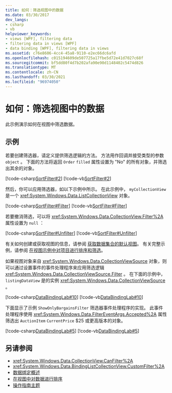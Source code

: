 ```yaml
---
title: 如何：筛选视图中的数据
ms.date: 03/30/2017
dev_langs:
- csharp
- vb
helpviewer_keywords:
- views [WPF], filtering data
- filtering data in views [WPF]
- data binding [WPF], filtering data in views
ms.assetid: c76e8606-4cc4-45a8-9110-e2ec66dc6afd
ms.openlocfilehash: c015194609de507725a17fbe5d72e41d7027c68f
ms.sourcegitcommit: bf5dd80f4d7b202afa90e90d1148402c5474d826
ms.translationtype: MT
ms.contentlocale: zh-CN
ms.lasthandoff: 03/30/2021
ms.locfileid: "96974050"
---
```

# <a name="how-to-filter-data-in-a-view"></a>如何：筛选视图中的数据
此示例演示如何在视图中筛选数据。  
  
## <a name="example"></a>示例  
 若要创建筛选器，请定义提供筛选逻辑的方法。 方法用作回调并接受类型的参数 `object` 。 下面的方法将返回 `Order` `filled` 属性设置为 "No" 的所有对象，并筛选出其余的对象。  
  
 [!code-csharp[SortFilter#2](~/samples/snippets/csharp/VS_Snippets_Wpf/SortFilter/CSharp/Page1.xaml.cs#2)]
 [!code-vb[SortFilter#2](~/samples/snippets/visualbasic/VS_Snippets_Wpf/SortFilter/VisualBasic/Page1.xaml.vb#2)]  
  
 然后，你可以应用筛选器，如以下示例中所示。 在此示例中， `myCollectionView` 是一个 <xref:System.Windows.Data.ListCollectionView> 对象。  
  
 [!code-csharp[SortFilter#Filter](~/samples/snippets/csharp/VS_Snippets_Wpf/SortFilter/CSharp/Page1.xaml.cs#filter)]
 [!code-vb[SortFilter#Filter](~/samples/snippets/visualbasic/VS_Snippets_Wpf/SortFilter/VisualBasic/Page1.xaml.vb#filter)]  
  
 若要撤消筛选，可以将 <xref:System.Windows.Data.CollectionView.Filter%2A> 属性设置为 `null` ：  
  
 [!code-csharp[SortFilter#Unfilter](~/samples/snippets/csharp/VS_Snippets_Wpf/SortFilter/CSharp/Page1.xaml.cs#unfilter)]
 [!code-vb[SortFilter#Unfilter](~/samples/snippets/visualbasic/VS_Snippets_Wpf/SortFilter/VisualBasic/Page1.xaml.vb#unfilter)]  
  
 有关如何创建或获取视图的信息，请参阅 [获取数据集合的默认视图](how-to-get-the-default-view-of-a-data-collection.md)。 有关完整示例，请参阅 [在视图示例中对项目进行排序和筛选](https://github.com/Microsoft/WPF-Samples/tree/master/Data%20Binding/SortFilter)。  
  
 如果视图对象来自 <xref:System.Windows.Data.CollectionViewSource> 对象，则可以通过设置事件的事件处理程序来应用筛选逻辑 <xref:System.Windows.Data.CollectionViewSource.Filter> 。 在下面的示例中， `listingDataView` 是的实例 <xref:System.Windows.Data.CollectionViewSource> 。  
  
 [!code-csharp[DataBindingLab#10](~/samples/snippets/csharp/VS_Snippets_Wpf/DataBindingLab/CSharp/MainWindow.xaml.cs#10)]
 [!code-vb[DataBindingLab#10](~/samples/snippets/visualbasic/VS_Snippets_Wpf/DataBindingLab/VisualBasic/MainWindow.xaml.vb#10)]  
  
 下面显示了示例 `ShowOnlyBargainsFilter` 筛选器事件处理程序的实现。 此事件处理程序使用 <xref:System.Windows.Data.FilterEventArgs.Accepted%2A> 属性筛选出 `AuctionItem` `CurrentPrice` $25 或更高版本的对象。  
  
 [!code-csharp[DataBindingLab#5](~/samples/snippets/csharp/VS_Snippets_Wpf/DataBindingLab/CSharp/MainWindow.xaml.cs#5)]
 [!code-vb[DataBindingLab#5](~/samples/snippets/visualbasic/VS_Snippets_Wpf/DataBindingLab/VisualBasic/MainWindow.xaml.vb#5)]  
  
## <a name="see-also"></a>另请参阅

- <xref:System.Windows.Data.CollectionView.CanFilter%2A>
- <xref:System.Windows.Data.BindingListCollectionView.CustomFilter%2A>
- [数据绑定概述](/dotnet/desktop-wpf/data/data-binding-overview)
- [在视图中对数据进行排序](how-to-sort-data-in-a-view.md)
- [操作指南主题](data-binding-how-to-topics.md)
